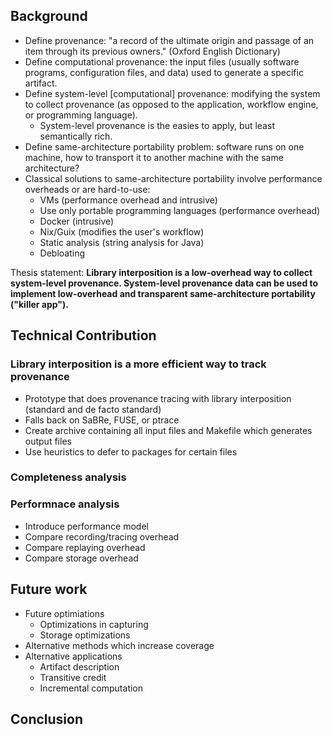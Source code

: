 ## Background

- Define provenance: "a record of the ultimate origin and passage of an item through its previous owners." (Oxford English Dictionary)
- Define computational provenance: the input files (usually software programs, configuration files, and data) used to generate a specific artifact.
- Define system-level [computational] provenance: modifying the system to collect provenance (as opposed to the application, workflow engine, or programming language).
  - System-level provenance is the easies to apply, but least semantically rich.
- Define same-architecture portability problem: software runs on one machine, how to transport it to another machine with the same architecture?
- Classical solutions to same-architecture portability involve performance overheads or are hard-to-use:
  - VMs (performance overhead and intrusive)
  - Use only portable programming languages (performance overhead)
  - Docker (intrusive)
  - Nix/Guix (modifies the user's workflow)
  - Static analysis (string analysis for Java)
  - Debloating


Thesis statement: **Library interposition is a low-overhead way to collect system-level provenance. System-level provenance data can be used to implement low-overhead and transparent same-architecture portability ("killer app").**

## Technical Contribution

### Library interposition is a more efficient way to track provenance

- Prototype that does provenance tracing with library interposition (standard and de facto standard)
- Falls back on SaBRe, FUSE, or ptrace
- Create archive containing all input files and Makefile which generates output files
- Use heuristics to defer to packages for certain files

### Completeness analysis

### Performnace analysis

- Introduce performance model
- Compare recording/tracing overhead
- Compare replaying overhead
- Compare storage overhead

## Future work

- Future optimiations
  - Optimizations in capturing
  - Storage optimizations
- Alternative methods which increase coverage
- Alternative applications
  - Artifact description
  - Transitive credit
  - Incremental computation

## Conclusion
